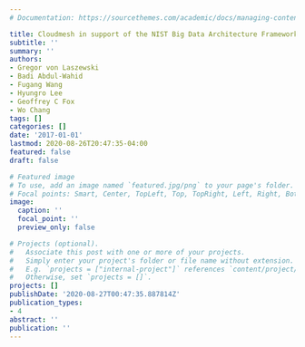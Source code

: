 ```yaml
---
# Documentation: https://sourcethemes.com/academic/docs/managing-content/

title: Cloudmesh in support of the NIST Big Data Architecture Framework
subtitle: ''
summary: ''
authors:
- Gregor von Laszewski
- Badi Abdul-Wahid
- Fugang Wang
- Hyungro Lee
- Geoffrey C Fox
- Wo Chang
tags: []
categories: []
date: '2017-01-01'
lastmod: 2020-08-26T20:47:35-04:00
featured: false
draft: false

# Featured image
# To use, add an image named `featured.jpg/png` to your page's folder.
# Focal points: Smart, Center, TopLeft, Top, TopRight, Left, Right, BottomLeft, Bottom, BottomRight.
image:
  caption: ''
  focal_point: ''
  preview_only: false

# Projects (optional).
#   Associate this post with one or more of your projects.
#   Simply enter your project's folder or file name without extension.
#   E.g. `projects = ["internal-project"]` references `content/project/deep-learning/index.md`.
#   Otherwise, set `projects = []`.
projects: []
publishDate: '2020-08-27T00:47:35.887814Z'
publication_types:
- 4
abstract: ''
publication: ''
---
```

